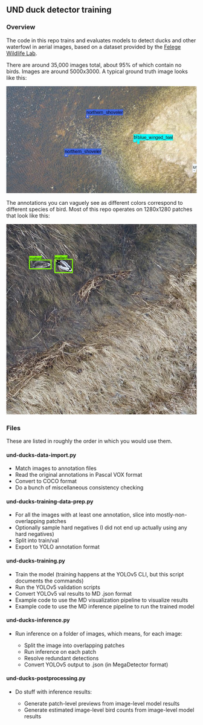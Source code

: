## UND duck detector training

### Overview

The code in this repo trains and evaluates models to detect ducks and other waterfowl in aerial images, based on a dataset provided by the [Felege Wildlife Lab](https://arts-sciences.und.edu/academics/biology/susan-felege/).

There are around 35,000 images total, about 95% of which contain no birds.  Images are around 5000x3000.  A typical ground truth image looks like this:

<img src="sample_image.jpg" width="800px;"><br/>

The annotations you can vaguely see as different colors correspond to different species of bird.  Most of this repo operates on 1280x1280 patches that look like this:

<img src="annotated_patch.jpg" width="800px;"><br/>

### Files

These are listed in roughly the order in which you would use them.

#### und-ducks-data-import.py

* Match images to annotation files
* Read the original annotations in Pascal VOX format
* Convert to COCO format
* Do a bunch of miscellaneous consistency checking

#### und-ducks-training-data-prep.py

* For all the images with at least one annotation, slice into mostly-non-overlapping patches
* Optionally sample hard negatives (I did not end up actually using any hard negatives)
* Split into train/val
* Export to YOLO annotation format

#### und-ducks-training.py

* Train the model (training happens at the YOLOv5 CLI, but this script documents the commands)
* Run the YOLOv5 validation scripts
* Convert YOLOv5 val results to MD .json format
* Example code to use the MD visualization pipeline to visualize results
* Example code to use the MD inference pipeline to run the trained model

#### und-ducks-inference.py

* Run inference on a folder of images, which means, for each image:

    * Split the image into overlapping patches
    * Run inference on each patch
    * Resolve redundant detections
    * Convert YOLOv5 output to .json (in MegaDetector format)

#### und-ducks-postprocessing.py

* Do stuff with inference results:

    * Generate patch-level previews from image-level model results
    * Generate estimated image-level bird counts from image-level model results
